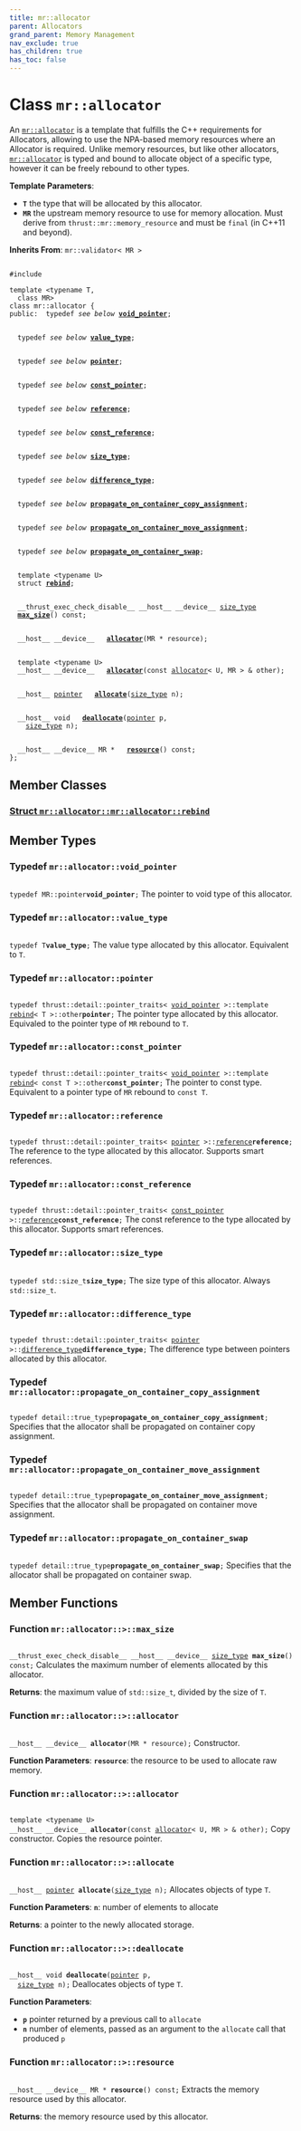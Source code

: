 ```yaml
---
title: mr::allocator
parent: Allocators
grand_parent: Memory Management
nav_exclude: true
has_children: true
has_toc: false
---
```


# Class `mr::allocator`

An <code><a href="/api/classes/classmr_1_1allocator.html">mr::allocator</a></code> is a template that fulfills the C++ requirements for Allocators, allowing to use the NPA-based memory resources where an Allocator is required. Unlike memory resources, but like other allocators, <code><a href="/api/classes/classmr_1_1allocator.html">mr::allocator</a></code> is typed and bound to allocate object of a specific type, however it can be freely rebound to other types.

**Template Parameters**:
* **`T`** the type that will be allocated by this allocator. 
* **`MR`** the upstream memory resource to use for memory allocation. Must derive from <code>thrust::mr::memory&#95;resource</code> and must be <code>final</code> (in C++11 and beyond). 

**Inherits From**:
`mr::validator< MR >`

<code class="doxybook">
<span>#include <thrust/mr/allocator.h></span><br>
<span>template &lt;typename T,</span>
<span>&nbsp;&nbsp;class MR&gt;</span>
<span>class mr::allocator {</span>
<span>public:</span><span>&nbsp;&nbsp;typedef <i>see below</i> <b><a href="/api/classes/classmr_1_1allocator.html#typedef-void_pointer">void&#95;pointer</a></b>;</span>
<br>
<span>&nbsp;&nbsp;typedef <i>see below</i> <b><a href="/api/classes/classmr_1_1allocator.html#typedef-value_type">value&#95;type</a></b>;</span>
<br>
<span>&nbsp;&nbsp;typedef <i>see below</i> <b><a href="/api/classes/classmr_1_1allocator.html#typedef-pointer">pointer</a></b>;</span>
<br>
<span>&nbsp;&nbsp;typedef <i>see below</i> <b><a href="/api/classes/classmr_1_1allocator.html#typedef-const_pointer">const&#95;pointer</a></b>;</span>
<br>
<span>&nbsp;&nbsp;typedef <i>see below</i> <b><a href="/api/classes/classmr_1_1allocator.html#typedef-reference">reference</a></b>;</span>
<br>
<span>&nbsp;&nbsp;typedef <i>see below</i> <b><a href="/api/classes/classmr_1_1allocator.html#typedef-const_reference">const&#95;reference</a></b>;</span>
<br>
<span>&nbsp;&nbsp;typedef <i>see below</i> <b><a href="/api/classes/classmr_1_1allocator.html#typedef-size_type">size&#95;type</a></b>;</span>
<br>
<span>&nbsp;&nbsp;typedef <i>see below</i> <b><a href="/api/classes/classmr_1_1allocator.html#typedef-difference_type">difference&#95;type</a></b>;</span>
<br>
<span>&nbsp;&nbsp;typedef <i>see below</i> <b><a href="/api/classes/classmr_1_1allocator.html#typedef-propagate_on_container_copy_assignment">propagate&#95;on&#95;container&#95;copy&#95;assignment</a></b>;</span>
<br>
<span>&nbsp;&nbsp;typedef <i>see below</i> <b><a href="/api/classes/classmr_1_1allocator.html#typedef-propagate_on_container_move_assignment">propagate&#95;on&#95;container&#95;move&#95;assignment</a></b>;</span>
<br>
<span>&nbsp;&nbsp;typedef <i>see below</i> <b><a href="/api/classes/classmr_1_1allocator.html#typedef-propagate_on_container_swap">propagate&#95;on&#95;container&#95;swap</a></b>;</span>
<br>
<span>&nbsp;&nbsp;template &lt;typename U&gt;</span>
<span>&nbsp;&nbsp;struct <b><a href="/api/classes/structmr_1_1allocator_1_1rebind.html">rebind</a></b>;</span>
<br>
<span>&nbsp;&nbsp;__thrust_exec_check_disable__ __host__ __device__ <a href="/api/classes/classmr_1_1allocator.html#typedef-size_type">size_type</a> </span><span>&nbsp;&nbsp;<b><a href="/api/classes/classmr_1_1allocator.html#function-max_size">max&#95;size</a></b>() const;</span>
<br>
<span>&nbsp;&nbsp;__host__ __device__ </span><span>&nbsp;&nbsp;<b><a href="/api/classes/classmr_1_1allocator.html#function-allocator">allocator</a></b>(MR * resource);</span>
<br>
<span>&nbsp;&nbsp;template &lt;typename U&gt;</span>
<span>&nbsp;&nbsp;__host__ __device__ </span><span>&nbsp;&nbsp;<b><a href="/api/classes/classmr_1_1allocator.html#function-allocator">allocator</a></b>(const <a href="/api/classes/classmr_1_1allocator.html">allocator</a>< U, MR > & other);</span>
<br>
<span>&nbsp;&nbsp;__host__ <a href="/api/classes/classmr_1_1allocator.html#typedef-pointer">pointer</a> </span><span>&nbsp;&nbsp;<b><a href="/api/classes/classmr_1_1allocator.html#function-allocate">allocate</a></b>(<a href="/api/classes/classmr_1_1allocator.html#typedef-size_type">size_type</a> n);</span>
<br>
<span>&nbsp;&nbsp;__host__ void </span><span>&nbsp;&nbsp;<b><a href="/api/classes/classmr_1_1allocator.html#function-deallocate">deallocate</a></b>(<a href="/api/classes/classmr_1_1allocator.html#typedef-pointer">pointer</a> p,</span>
<span>&nbsp;&nbsp;&nbsp;&nbsp;<a href="/api/classes/classmr_1_1allocator.html#typedef-size_type">size_type</a> n);</span>
<br>
<span>&nbsp;&nbsp;__host__ __device__ MR * </span><span>&nbsp;&nbsp;<b><a href="/api/classes/classmr_1_1allocator.html#function-resource">resource</a></b>() const;</span>
<span>};</span>
</code>

## Member Classes

<h3 id="struct-mr::allocator::rebind">
<a href="/api/classes/structmr_1_1allocator_1_1rebind.html">Struct <code>mr::allocator::mr::allocator::rebind</code>
</a>
</h3>


## Member Types

<h3 id="typedef-void_pointer">
Typedef <code>mr::allocator::void&#95;pointer</code>
</h3>

<code class="doxybook">
<span>typedef MR::pointer<b>void_pointer</b>;</span></code>
The pointer to void type of this allocator. 

<h3 id="typedef-value_type">
Typedef <code>mr::allocator::value&#95;type</code>
</h3>

<code class="doxybook">
<span>typedef T<b>value_type</b>;</span></code>
The value type allocated by this allocator. Equivalent to <code>T</code>. 

<h3 id="typedef-pointer">
Typedef <code>mr::allocator::pointer</code>
</h3>

<code class="doxybook">
<span>typedef thrust::detail::pointer_traits< <a href="/api/classes/classmr_1_1allocator.html#typedef-void_pointer">void_pointer</a> >::template <a href="/api/classes/structmr_1_1allocator_1_1rebind.html">rebind</a>< T >::other<b>pointer</b>;</span></code>
The pointer type allocated by this allocator. Equivaled to the pointer type of <code>MR</code> rebound to <code>T</code>. 

<h3 id="typedef-const_pointer">
Typedef <code>mr::allocator::const&#95;pointer</code>
</h3>

<code class="doxybook">
<span>typedef thrust::detail::pointer_traits< <a href="/api/classes/classmr_1_1allocator.html#typedef-void_pointer">void_pointer</a> >::template <a href="/api/classes/structmr_1_1allocator_1_1rebind.html">rebind</a>< const T >::other<b>const_pointer</b>;</span></code>
The pointer to const type. Equivalent to a pointer type of <code>MR</code> rebound to <code>const T</code>. 

<h3 id="typedef-reference">
Typedef <code>mr::allocator::reference</code>
</h3>

<code class="doxybook">
<span>typedef thrust::detail::pointer_traits< <a href="/api/classes/classmr_1_1allocator.html#typedef-pointer">pointer</a> >::<a href="/api/classes/classmr_1_1allocator.html#typedef-reference">reference</a><b>reference</b>;</span></code>
The reference to the type allocated by this allocator. Supports smart references. 

<h3 id="typedef-const_reference">
Typedef <code>mr::allocator::const&#95;reference</code>
</h3>

<code class="doxybook">
<span>typedef thrust::detail::pointer_traits< <a href="/api/classes/classmr_1_1allocator.html#typedef-const_pointer">const_pointer</a> >::<a href="/api/classes/classmr_1_1allocator.html#typedef-reference">reference</a><b>const_reference</b>;</span></code>
The const reference to the type allocated by this allocator. Supports smart references. 

<h3 id="typedef-size_type">
Typedef <code>mr::allocator::size&#95;type</code>
</h3>

<code class="doxybook">
<span>typedef std::size_t<b>size_type</b>;</span></code>
The size type of this allocator. Always <code>std::size&#95;t</code>. 

<h3 id="typedef-difference_type">
Typedef <code>mr::allocator::difference&#95;type</code>
</h3>

<code class="doxybook">
<span>typedef thrust::detail::pointer_traits< <a href="/api/classes/classmr_1_1allocator.html#typedef-pointer">pointer</a> >::<a href="/api/classes/classmr_1_1allocator.html#typedef-difference_type">difference_type</a><b>difference_type</b>;</span></code>
The difference type between pointers allocated by this allocator. 

<h3 id="typedef-propagate_on_container_copy_assignment">
Typedef <code>mr::allocator::propagate&#95;on&#95;container&#95;copy&#95;assignment</code>
</h3>

<code class="doxybook">
<span>typedef detail::true_type<b>propagate_on_container_copy_assignment</b>;</span></code>
Specifies that the allocator shall be propagated on container copy assignment. 

<h3 id="typedef-propagate_on_container_move_assignment">
Typedef <code>mr::allocator::propagate&#95;on&#95;container&#95;move&#95;assignment</code>
</h3>

<code class="doxybook">
<span>typedef detail::true_type<b>propagate_on_container_move_assignment</b>;</span></code>
Specifies that the allocator shall be propagated on container move assignment. 

<h3 id="typedef-propagate_on_container_swap">
Typedef <code>mr::allocator::propagate&#95;on&#95;container&#95;swap</code>
</h3>

<code class="doxybook">
<span>typedef detail::true_type<b>propagate_on_container_swap</b>;</span></code>
Specifies that the allocator shall be propagated on container swap. 


## Member Functions

<h3 id="function-max_size">
Function <code>mr::allocator::&gt;::max&#95;size</code>
</h3>

<code class="doxybook">
<span>__thrust_exec_check_disable__ __host__ __device__ <a href="/api/classes/classmr_1_1allocator.html#typedef-size_type">size_type</a> </span><span><b>max_size</b>() const;</span></code>
Calculates the maximum number of elements allocated by this allocator.

**Returns**:
the maximum value of <code>std::size&#95;t</code>, divided by the size of <code>T</code>. 

<h3 id="function-allocator">
Function <code>mr::allocator::&gt;::allocator</code>
</h3>

<code class="doxybook">
<span>__host__ __device__ </span><span><b>allocator</b>(MR * resource);</span></code>
Constructor.

**Function Parameters**:
**`resource`**: the resource to be used to allocate raw memory. 

<h3 id="function-allocator">
Function <code>mr::allocator::&gt;::allocator</code>
</h3>

<code class="doxybook">
<span>template &lt;typename U&gt;</span>
<span>__host__ __device__ </span><span><b>allocator</b>(const <a href="/api/classes/classmr_1_1allocator.html">allocator</a>< U, MR > & other);</span></code>
Copy constructor. Copies the resource pointer. 

<h3 id="function-allocate">
Function <code>mr::allocator::&gt;::allocate</code>
</h3>

<code class="doxybook">
<span>__host__ <a href="/api/classes/classmr_1_1allocator.html#typedef-pointer">pointer</a> </span><span><b>allocate</b>(<a href="/api/classes/classmr_1_1allocator.html#typedef-size_type">size_type</a> n);</span></code>
Allocates objects of type <code>T</code>.

**Function Parameters**:
**`n`**: number of elements to allocate 

**Returns**:
a pointer to the newly allocated storage. 

<h3 id="function-deallocate">
Function <code>mr::allocator::&gt;::deallocate</code>
</h3>

<code class="doxybook">
<span>__host__ void </span><span><b>deallocate</b>(<a href="/api/classes/classmr_1_1allocator.html#typedef-pointer">pointer</a> p,</span>
<span>&nbsp;&nbsp;<a href="/api/classes/classmr_1_1allocator.html#typedef-size_type">size_type</a> n);</span></code>
Deallocates objects of type <code>T</code>.

**Function Parameters**:
* **`p`** pointer returned by a previous call to <code>allocate</code>
* **`n`** number of elements, passed as an argument to the <code>allocate</code> call that produced <code>p</code>

<h3 id="function-resource">
Function <code>mr::allocator::&gt;::resource</code>
</h3>

<code class="doxybook">
<span>__host__ __device__ MR * </span><span><b>resource</b>() const;</span></code>
Extracts the memory resource used by this allocator.

**Returns**:
the memory resource used by this allocator. 


